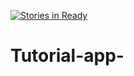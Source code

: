 [![Stories in Ready](https://badge.waffle.io/KAM9077/Tutorial-app.png?label=ready&title=Ready)](https://waffle.io/KAM9077/Tutorial-app)
# Tutorial-app-